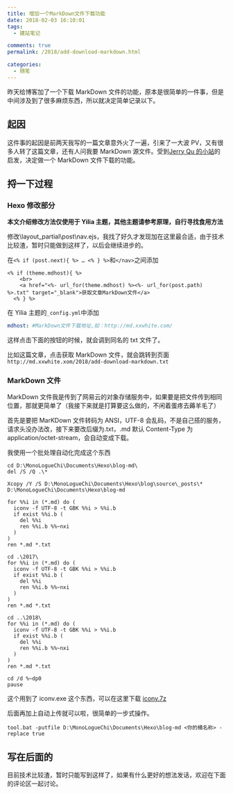 ```yaml
---
title: 增加一个MarkDown文件下载功能
date: 2018-02-03 16:10:01
tags:
  - 建站笔记

comments: true
permalink: /2018/add-download-markdown.html

categories:
  - 随笔
---
```


昨天给博客加了一个下载 MarkDown 文件的功能，原本是很简单的一件事，但是中间涉及到了很多麻烦东西，所以就决定简单记录以下。

<!-- more -->

## 起因

这件事的起因是前两天我写的一篇文章意外火了一遍，引来了一大波 PV，又有很多人转了这篇文章，还有人问我要 MarkDown 源文件。受到[Jerry Qu 的小站](https://imququ.com/post/about.html)的启发，决定做一个 MarkDown 文件下载的功能。

## 捋一下过程

### Hexo 修改部分

**本文介绍修改方法仅使用于 Yilia 主题，其他主题请参考原理，自行寻找食用方法**

修改\layout_partial\post\nav.ejs，我找了好久才发现加在这里最合适，由于技术比较渣，暂时只能做到这样了，以后会继续进步的。

在`<% if (post.next){ %> … <% } %>`和`</nav>`之间添加

```ejs
<% if (theme.mdhost){ %>
    <br>
    <a href="<%- url_for(theme.mdhost) %><%- url_for(post.path) %>.txt" target="_blank">获取文章MarkDown文件</a>
  <% } %>
```

在 Yilia 主题的`_config.yml`中添加

```yaml
mdhost: #MarkDown文件下载地址,如：http://md.xxwhite.com/
```

这样点击下面的按钮的时候，就会调到同名的 txt 文件了。

比如这篇文章，点击获取 MarkDown 文件，就会跳转到页面`http://md.xxwhite.xom/2018/add-download-markdown.txt`

### MarkDown 文件

MarkDown 文件我是传到了网易云的对象存储服务中，如果要是把文件传到相同位置，那就更简单了（我接下来就是打算要这么做的，不闲着蛋疼去薅羊毛了）

首先是要把 MarKDown 文件转码为 ANSI，UTF-8 会乱码，不是自己搭的服务，请求头没办法改，接下来要改后缀为.txt，.md 默认 Content-Type 为 application/octet-stream，会自动变成下载。

我使用一个批处理自动化完成这个东西

```
cd D:\MonoLogueChi\Documents\Hexo\blog-md\
del /S /Q .\*

Xcopy /Y /S D:\MonoLogueChi\Documents\Hexo\blog\source\_posts\* D:\MonoLogueChi\Documents\Hexo\blog-md

for %%i in (*.md) do (
  iconv -f UTF-8 -t GBK %%i > %%i.b
  if exist %%i.b (
    del %%i
    ren %%i.b %%~nxi
  )
)
ren *.md *.txt

cd .\2017\
for %%i in (*.md) do (
  iconv -f UTF-8 -t GBK %%i > %%i.b
  if exist %%i.b (
    del %%i
    ren %%i.b %%~nxi
  )
)
ren *.md *.txt

cd ..\2018\
for %%i in (*.md) do (
  iconv -f UTF-8 -t GBK %%i > %%i.b
  if exist %%i.b (
    del %%i
    ren %%i.b %%~nxi
  )
)
ren *.md *.txt

cd /d %~dp0
pause
```

这个用到了 iconv.exe 这个东西，可以在这里下载 [iconv.7z](https://t1.aixinxi.net/o_1c5fbqvmj3u11pp6ml5v6dnfa.7z)

后面再加上自动上传就可以啦，很简单的一步式操作。

```
tool.bat -putfile D:\MonoLogueChi\Documents\Hexo\blog-md <你的桶名称> -replace true
```

## 写在后面的

目前技术比较渣，暂时只能写到这样了，如果有什么更好的想法发话，欢迎在下面的评论区一起讨论。
